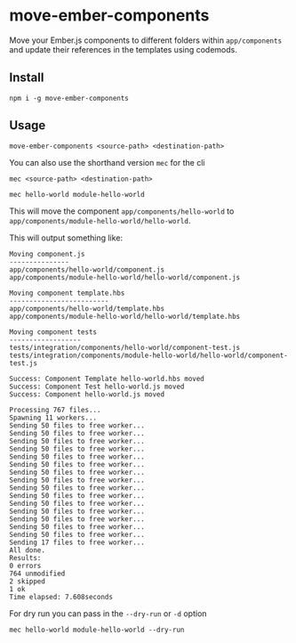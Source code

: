 # move-ember-components
Move your Ember.js components to different folders within `app/components` and 
update their references in the templates using codemods.


## Install
```
npm i -g move-ember-components
```

## Usage
```
move-ember-components <source-path> <destination-path>
```

You can also use the shorthand version `mec` for the cli

```
mec <source-path> <destination-path>
```

```
mec hello-world module-hello-world
```

This will move the component `app/components/hello-world` to  `app/components/module-hello-world/hello-world`.

This will output something like:

```
Moving component.js
---------------
app/components/hello-world/component.js
app/components/module-hello-world/hello-world/component.js

Moving component template.hbs
-------------------------
app/components/hello-world/template.hbs
app/components/module-hello-world/hello-world/template.hbs

Moving component tests
------------------
tests/integration/components/hello-world/component-test.js
tests/integration/components/module-hello-world/hello-world/component-test.js

Success: Component Template hello-world.hbs moved
Success: Component Test hello-world.js moved
Success: Component hello-world.js moved

Processing 767 files...
Spawning 11 workers...
Sending 50 files to free worker...
Sending 50 files to free worker...
Sending 50 files to free worker...
Sending 50 files to free worker...
Sending 50 files to free worker...
Sending 50 files to free worker...
Sending 50 files to free worker...
Sending 50 files to free worker...
Sending 50 files to free worker...
Sending 50 files to free worker...
Sending 50 files to free worker...
Sending 50 files to free worker...
Sending 50 files to free worker...
Sending 50 files to free worker...
Sending 50 files to free worker...
Sending 17 files to free worker...
All done.
Results:
0 errors
764 unmodified
2 skipped
1 ok
Time elapsed: 7.608seconds

```

For dry run you can pass in the `--dry-run` or `-d` option

```
mec hello-world module-hello-world --dry-run
```



